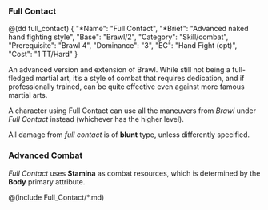 ### Full Contact

@(dd full_contact)
{ 
  "*Name": "Full Contact",
  "*Brief": "Advanced naked hand fighting style",
  "Base": "Brawl/2",
  "Category": "Skill/combat",
  "Prerequisite": "Brawl 4",
  "Dominance": "3",
  "EC": "Hand Fight (opt)",
  "Cost": "1 TT/Hard"
}

An advanced version and extension of Brawl. While still not being a full-fledged
martial art, it’s a style of combat that requires dedication, and if
professionally trained, can be quite effective even against more famous martial
arts.

A character using Full Contact can use all the maneuvers from *Brawl* under
*Full Contact* instead (whichever has the higher level).

All damage from *full contact* is of __blunt__ type, unless differently
specified.

### Advanced Combat

*Full Contact* uses **Stamina** as combat resources, which is determined by the **Body**
primary attribute.

@(include Full_Contact/*.md)
